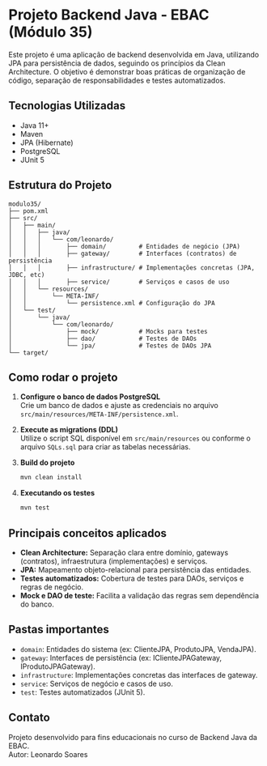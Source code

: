 # Projeto Backend Java - EBAC (Módulo 35)

Este projeto é uma aplicação de backend desenvolvida em Java, utilizando JPA para persistência de dados, seguindo os princípios da Clean Architecture. O objetivo é demonstrar boas práticas de organização de código, separação de responsabilidades e testes automatizados.

## Tecnologias Utilizadas

- Java 11+
- Maven
- JPA (Hibernate)
- PostgreSQL
- JUnit 5

## Estrutura do Projeto

```
modulo35/
├── pom.xml
├── src/
│   ├── main/
│   │   ├── java/
│   │   │   └── com/leonardo/
│   │   │       ├── domain/         # Entidades de negócio (JPA)
│   │   │       ├── gateway/        # Interfaces (contratos) de persistência
│   │   │       ├── infrastructure/ # Implementações concretas (JPA, JDBC, etc)
│   │   │       ├── service/        # Serviços e casos de uso
│   │   └── resources/
│   │       └── META-INF/
│   │           └── persistence.xml # Configuração do JPA
│   └── test/
│       └── java/
│           └── com/leonardo/
│               ├── mock/           # Mocks para testes
│               ├── dao/            # Testes de DAOs
│               └── jpa/            # Testes de DAOs JPA
└── target/
```

## Como rodar o projeto

1. **Configure o banco de dados PostgreSQL**  
   Crie um banco de dados e ajuste as credenciais no arquivo `src/main/resources/META-INF/persistence.xml`.

2. **Execute as migrations (DDL)**  
   Utilize o script SQL disponível em `src/main/resources` ou conforme o arquivo `SQLs.sql` para criar as tabelas necessárias.

3. **Build do projeto**
   ```sh
   mvn clean install
   ```

4. **Executando os testes**
   ```sh
   mvn test
   ```

## Principais conceitos aplicados

- **Clean Architecture:** Separação clara entre domínio, gateways (contratos), infraestrutura (implementações) e serviços.
- **JPA:** Mapeamento objeto-relacional para persistência das entidades.
- **Testes automatizados:** Cobertura de testes para DAOs, serviços e regras de negócio.
- **Mock e DAO de teste:** Facilita a validação das regras sem dependência do banco.

## Pastas importantes

- `domain`: Entidades do sistema (ex: ClienteJPA, ProdutoJPA, VendaJPA).
- `gateway`: Interfaces de persistência (ex: IClienteJPAGateway, IProdutoJPAGateway).
- `infrastructure`: Implementações concretas das interfaces de gateway.
- `service`: Serviços de negócio e casos de uso.
- `test`: Testes automatizados (JUnit 5).

## Contato

Projeto desenvolvido para fins educacionais no curso de Backend Java da EBAC.  
Autor: Leonardo Soares
